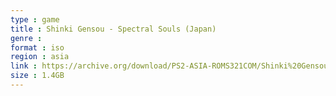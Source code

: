 ```yaml
---
type : game
title : Shinki Gensou - Spectral Souls (Japan)
genre : 
format : iso
region : asia
link : https://archive.org/download/PS2-ASIA-ROMS321COM/Shinki%20Gensou%20-%20Spectral%20Souls%20%28Japan%29.7z
size : 1.4GB
---
```

